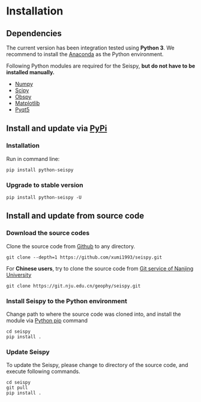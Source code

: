 
# Installation

## Dependencies

The current version has been integration tested using **Python 3**. We recommend to install the [Anaconda](https://www.anaconda.com/) as the Python environment.

Following Python modules are required for the Seispy, **but do not have to be installed manually.**

- [Numpy](https://numpy.org/)
- [Scipy](https://www.scipy.org/scipylib/index.html)
- [Obspy](https://docs.obspy.org/)
- [Matplotlib](https://matplotlib.org/)
- [Pyqt5](https://pypi.org/project/PyQt5/)

## Install and update via [PyPi](https://pypi.org/)

### Installation 

Run in command line:

```shell
pip install python-seispy
```

### Upgrade to stable version

```shell
pip install python-seispy -U
```

## Install and update from source code

### Download the source codes

Clone the source code from [Github](https://github.com/xumi1993/seispy.git) to any directory.

```Shell
git clone --depth=1 https://github.com/xumi1993/seispy.git
```

For **Chinese users**, try to clone the source code from [Git service of Nanjing University](https://git.nju.edu.cn/geophy/seispy)

```Shell
git clone https://git.nju.edu.cn/geophy/seispy.git
```

### Install Seispy to the Python environment

Change path to where the source code was cloned into, and install the module via [Python pip](https://pip.pypa.io/) command

```Shell
cd seispy
pip install .
```

### Update Seispy

To update the Seispy, please change to directory of the source code, and execute following commands.

```Shell
cd seispy
git pull
pip install .
```
